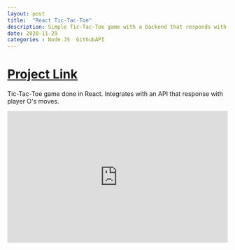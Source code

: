 ```yaml
---
layout: post
title:  "React Tic-Tac-Toe"
description: Simple Tic-Tac-Toe game with a backend that responds with the next move
date: 2020-11-29
categories : Node.JS  GithubAPI
---
```


# [Project Link](https://vrajeshr.github.io/react-tic-tac-toe/)

Tic-Tac-Toe game done in React. Integrates with an API that response with player O's moves.

<div style='position:relative; padding-bottom:calc(50.94% + 44px)'><iframe src='https://gfycat.com/ifr/JampackedRemoteBudgie' frameborder='0' scrolling='no' width='100%' height='100%' style='position:absolute;top:0;left:0;' allowfullscreen></iframe></div>
